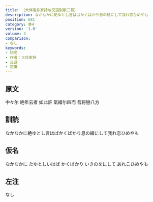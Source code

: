 ```yaml
---
title: （大伴宿祢家持与交遊別歌三首）
description: なかなかに絶ゆとし言はばかくばかり息の緒にして我れ恋ひめやも
position: 681
category: 巻4
version: '1.0'
volume: 4
comparison:
- なし
keywords:
- 相聞
- 作者：大伴家持
- 交遊
- 恋情
---
```


## 原文

中々尓 絶年云者 如此許 氣緒尓四而 吾将戀八方

## 訓読

なかなかに絶ゆとし言はばかくばかり息の緒にして我れ恋ひめやも

## 仮名

なかなかに たゆとしいはば かくばかり いきのをにして あれこひめやも

## 左注

なし
